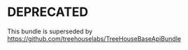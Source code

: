 DEPRECATED
==========

This bundle is superseded by https://github.com/treehouselabs/TreeHouseBaseApiBundle
